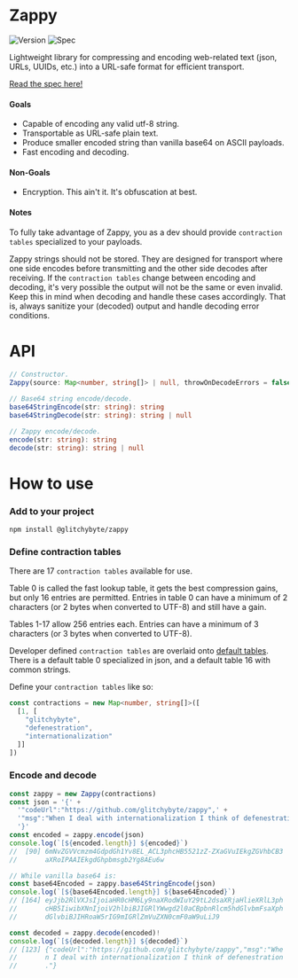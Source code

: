 # Zappy

![Version](https://img.shields.io/badge/Version-1.2.0-blue)
![Spec](https://img.shields.io/badge/Spec-1.1.0-cyan)

Lightweight library for compressing and encoding web-related text
(json, URLs, UUIDs, etc.) into a URL-safe format for
efficient transport.

[Read the spec here!](https://github.com/GlitchyByte/zappy/blob/main/SPEC.md)

#### Goals

* Capable of encoding any valid utf-8 string.
* Transportable as URL-safe plain text.
* Produce smaller encoded string than vanilla base64 on ASCII payloads.
* Fast encoding and decoding.

#### Non-Goals

* Encryption. This ain't it. It's obfuscation at best.

#### Notes

To fully take advantage of Zappy, you as a dev should provide
`contraction tables` specialized to your payloads.

Zappy strings should not be stored. They are designed for transport
where one side encodes before transmitting and the other side decodes
after receiving. If the `contraction tables` change between encoding
and decoding, it's very possible the output will not be the same or
even invalid. Keep this in mind when decoding and handle these cases
accordingly. That is, always sanitize your (decoded) output and handle
decoding error conditions.

# API

```ts
// Constructor.
Zappy(source: Map<number, string[]> | null, throwOnDecodeErrors = false)

// Base64 string encode/decode.
base64StringEncode(str: string): string
base64StringDecode(str: string): string | null

// Zappy encode/decode.
encode(str: string): string
decode(str: string): string | null
```

# How to use

### Add to your project

    npm install @glitchybyte/zappy

### Define contraction tables

There are 17 `contraction tables` available for use.

Table 0 is called the fast lookup table, it gets the best compression
gains, but only 16 entries are permitted. Entries in table 0 can have
a minimum of 2 characters (or 2 bytes when converted to UTF-8) and
still have a gain.

Tables 1-17 allow 256 entries each. Entries can have a minimum of 3
characters (or 3 bytes when converted to UTF-8).

Developer defined `contraction tables` are overlaid onto
[default tables](https://github.com/GlitchyByte/zappy/blob/main/src/main/zappy-default-contractions.ts).
There is a default table 0 specialized in json, and a default
table 16 with common strings.

Define your `contraction tables` like so:

```ts
const contractions = new Map<number, string[]>([
  [1, [
    "glitchybyte",
    "defenestration",
    "internationalization"
  ]]
])
```

### Encode and decode

```ts
const zappy = new Zappy(contractions)
const json = '{' +
  '"codeUrl":"https://github.com/glitchybyte/zappy",' +
  '"msg":"When I deal with internationalization I think of defenestration."' +
  '}'
const encoded = zappy.encode(json)
console.log(`[${encoded.length}] ${encoded}`)
//  [90] 6mNvZGVVcmzm4GdpdGh1Yv8EL_ACL3phcHB5521zZ-ZXaGVuIEkgZGVhbCB3
//       aXRoIPAAIEkgdGhpbmsgb2Yg8AEu6w

// While vanilla base64 is:
const base64Encoded = zappy.base64StringEncode(json)
console.log(`[${base64Encoded.length}] ${base64Encoded}`)
// [164] eyJjb2RlVXJsIjoiaHR0cHM6Ly9naXRodWIuY29tL2dsaXRjaHlieXRlL3ph
//       cHB5IiwibXNnIjoiV2hlbiBJIGRlYWwgd2l0aCBpbnRlcm5hdGlvbmFsaXph
//       dGlvbiBJIHRoaW5rIG9mIGRlZmVuZXN0cmF0aW9uLiJ9

const decoded = zappy.decode(encoded)!
console.log(`[${decoded.length}] ${decoded}`)
// [123] {"codeUrl":"https://github.com/glitchybyte/zappy","msg":"Whe
//       n I deal with internationalization I think of defenestration
//       ."}
```
